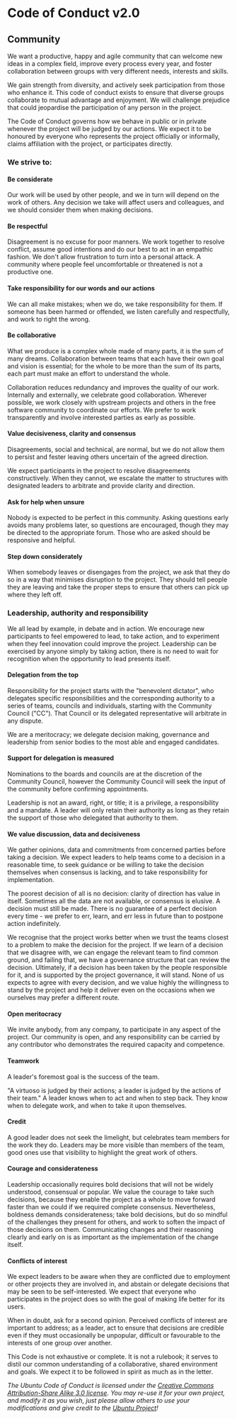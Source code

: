 # Code of Conduct v2.0

## Community

We want a productive, happy and agile community that can welcome new ideas in a complex field,
improve every process every year, and foster collaboration between groups with very different
needs, interests and skills.

We gain strength from diversity, and actively seek participation from those who enhance it. This
code of conduct exists to ensure that diverse groups collaborate to mutual advantage and enjoyment.
We will challenge prejudice that could jeopardise the participation of any person in the project.

The Code of Conduct governs how we behave in public or in private whenever the project will be
judged by our actions. We expect it to be honoured by everyone who represents the project
officially or informally, claims affiliation with the project, or participates directly.

### We strive to:

#### Be considerate

Our work will be used by other people, and we in turn will depend on the work of others. Any
decision we take will affect users and colleagues, and we should consider them when making
decisions.

#### Be respectful

Disagreement is no excuse for poor manners. We work together to resolve conflict, assume good
intentions and do our best to act in an empathic fashion. We don't allow frustration to turn into a
personal attack. A community where people feel uncomfortable or threatened is not a productive one.

#### Take responsibility for our words and our actions

We can all make mistakes; when we do, we take responsibility for them. If someone has been harmed
or offended, we listen carefully and respectfully, and work to right the wrong.

#### Be collaborative

What we produce is a complex whole made of many parts, it is the sum of many dreams. Collaboration
between teams that each have their own goal and vision is essential; for the whole to be more than
the sum of its parts, each part must make an effort to understand the whole.

Collaboration reduces redundancy and improves the quality of our work. Internally and externally,
we celebrate good collaboration. Wherever possible, we work closely with upstream projects and
others in the free software community to coordinate our efforts. We prefer to work transparently
and involve interested parties as early as possible.

#### Value decisiveness, clarity and consensus

Disagreements, social and technical, are normal, but we do not allow them to persist and fester
leaving others uncertain of the agreed direction.

We expect participants in the project to resolve disagreements constructively. When they cannot, we
escalate the matter to structures with designated leaders to arbitrate and provide clarity and
direction.

#### Ask for help when unsure

Nobody is expected to be perfect in this community. Asking questions early avoids many problems
later, so questions are encouraged, though they may be directed to the appropriate forum. Those who
are asked should be responsive and helpful.

#### Step down considerately

When somebody leaves or disengages from the project, we ask that they do so in a way that minimises
disruption to the project. They should tell people they are leaving and take the proper steps to
ensure that others can pick up where they left off.

### Leadership, authority and responsibility

We all lead by example, in debate and in action. We encourage new participants to feel empowered to
lead, to take action, and to experiment when they feel innovation could improve the project.
Leadership can be exercised by anyone simply by taking action, there is no need to wait for
recognition when the opportunity to lead presents itself.

#### Delegation from the top

Responsibility for the project starts with the "benevolent dictator", who delegates specific
responsibilities and the corresponding authority to a series of teams, councils and individuals,
starting with the Community Council ("CC"). That Council or its delegated representative will
arbitrate in any dispute.

We are a meritocracy; we delegate decision making, governance and leadership from senior bodies to
the most able and engaged candidates.

#### Support for delegation is measured

Nominations to the boards and councils are at the discretion of the Community Council, however the
Community Council will seek the input of the community before confirming appointments.

Leadership is not an award, right, or title; it is a privilege, a responsibility and a mandate. A
leader will only retain their authority as long as they retain the support of those who delegated
that authority to them.

#### We value discussion, data and decisiveness

We gather opinions, data and commitments from concerned parties before taking a decision. We expect
leaders to help teams come to a decision in a reasonable time, to seek guidance or be willing to
take the decision themselves when consensus is lacking, and to take responsibility for
implementation.

The poorest decision of all is no decision: clarity of direction has value in itself. Sometimes all
the data are not available, or consensus is elusive. A decision must still be made. There is no
guarantee of a perfect decision every time - we prefer to err, learn, and err less in future than
to postpone action indefinitely.

We recognise that the project works better when we trust the teams closest to a problem to make the
decision for the project. If we learn of a decision that we disagree with, we can engage the
relevant team to find common ground, and failing that, we have a governance structure that can
review the decision. Ultimately, if a decision has been taken by the people responsible for it, and
is supported by the project governance, it will stand. None of us expects to agree with every
decision, and we value highly the willingness to stand by the project and help it deliver even on
the occasions when we ourselves may prefer a different route.

#### Open meritocracy

We invite anybody, from any company, to participate in any aspect of the project. Our community is
open, and any responsibility can be carried by any contributor who demonstrates the required
capacity and competence.

#### Teamwork

A leader's foremost goal is the success of the team.

"A virtuoso is judged by their actions; a leader is judged by the actions of their team." A leader
knows when to act and when to step back. They know when to delegate work, and when to take it upon
themselves.

#### Credit

A good leader does not seek the limelight, but celebrates team members for the work they do.
Leaders may be more visible than members of the team, good ones use that visibility to highlight
the great work of others.

#### Courage and considerateness

Leadership occasionally requires bold decisions that will not be widely understood, consensual or
popular. We value the courage to take such decisions, because they enable the project as a whole to
move forward faster than we could if we required complete consensus. Nevertheless, boldness demands
considerateness; take bold decisions, but do so mindful of the challenges they present for others,
and work to soften the impact of those decisions on them. Communicating changes and their reasoning
clearly and early on is as important as the implementation of the change itself.

#### Conflicts of interest

We expect leaders to be aware when they are conflicted due to employment or other projects they are
involved in, and abstain or delegate decisions that may be seen to be self-interested. We expect
that everyone who participates in the project does so with the goal of making life better for its
users.

When in doubt, ask for a second opinion. Perceived conflicts of interest are important to address;
as a leader, act to ensure that decisions are credible even if they must occasionally be unpopular,
difficult or favourable to the interests of one group over another.

This Code is not exhaustive or complete. It is not a rulebook; it serves to distil our common
understanding of a collaborative, shared environment and goals. We expect it to be followed in
spirit as much as in the letter.

_The Ubuntu Code of Conduct is licensed under the [Creative Commons Attribution-Share Alike 3.0
license](http://creativecommons.org/licenses/by-sa/3.0/). You may re-use it for your own project, and modify it as you wish, just please allow
others to use your modifications and give credit to the [Ubuntu Project](https://www.ubuntu.com/about/about-ubuntu/conduct)!_
